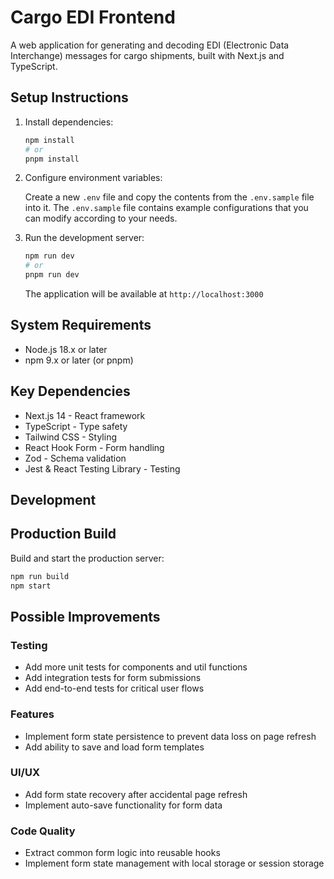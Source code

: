 # Cargo EDI Frontend

A web application for generating and decoding EDI (Electronic Data Interchange) messages for cargo shipments, built with Next.js and TypeScript.

## Setup Instructions

1. Install dependencies:
   ```bash
   npm install
   # or
   pnpm install
   ```

2. Configure environment variables:
   
   Create a new `.env` file and copy the contents from the `.env.sample` file into it.
   The `.env.sample` file contains example configurations that you can modify according to your needs.

3. Run the development server:
   ```bash
   npm run dev
   # or
   pnpm run dev
   ```
   The application will be available at `http://localhost:3000`

## System Requirements

- Node.js 18.x or later
- npm 9.x or later (or pnpm)


## Key Dependencies

- Next.js 14 - React framework
- TypeScript - Type safety
- Tailwind CSS - Styling
- React Hook Form - Form handling
- Zod - Schema validation
- Jest & React Testing Library - Testing


## Development

## Production Build

Build and start the production server:
```bash
npm run build
npm start
```

## Possible Improvements

### Testing
- Add more unit tests for components and util functions
- Add integration tests for form submissions
- Add end-to-end tests for critical user flows

### Features
- Implement form state persistence to prevent data loss on page refresh
- Add ability to save and load form templates

### UI/UX
- Add form state recovery after accidental page refresh
- Implement auto-save functionality for form data

### Code Quality
- Extract common form logic into reusable hooks
- Implement form state management with local storage or session storage
